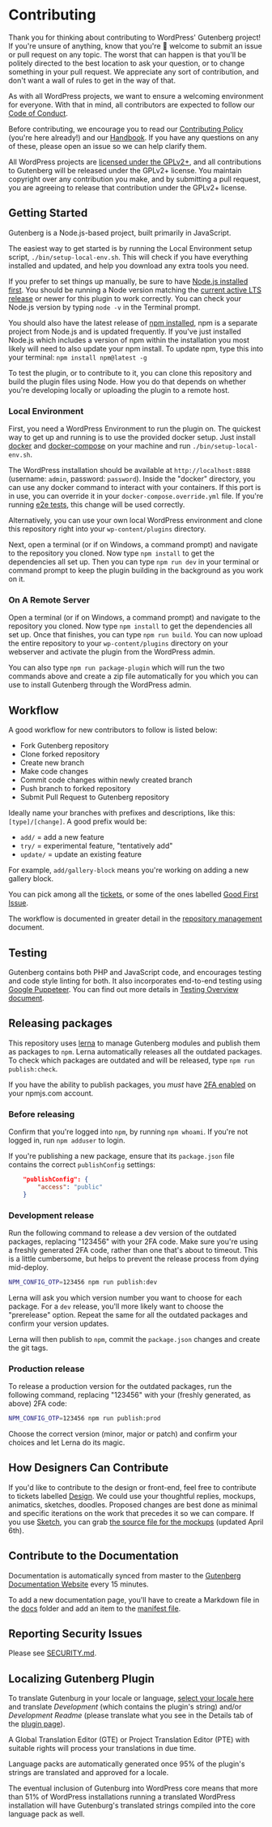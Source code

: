 # Contributing

Thank you for thinking about contributing to WordPress' Gutenberg project! If you're unsure of anything, know that you're 💯 welcome to submit an issue or pull request on any topic. The worst that can happen is that you'll be politely directed to the best location to ask your question, or to change something in your pull request. We appreciate any sort of contribution, and don't want a wall of rules to get in the way of that.

As with all WordPress projects, we want to ensure a welcoming environment for everyone. With that in mind, all contributors are expected to follow our [Code of Conduct](CODE_OF_CONDUCT.md).

Before contributing, we encourage you to read our [Contributing Policy](CONTRIBUTING.md) (you're here already!) and our [Handbook](https://wordpress.org/gutenberg/handbook/). If you have any questions on any of these, please open an issue so we can help clarify them.

All WordPress projects are [licensed under the GPLv2+](LICENSE.md), and all contributions to Gutenberg will be released under the GPLv2+ license. You maintain copyright over any contribution you make, and by submitting a pull request, you are agreeing to release that contribution under the GPLv2+ license.

## Getting Started

Gutenberg is a Node.js-based project, built primarily in JavaScript.

The easiest way to get started is by running the Local Environment setup script, `./bin/setup-local-env.sh`. This will check if you have everything installed and updated, and help you download any extra tools you need.

If you prefer to set things up manually, be sure to have <a href="https://nodejs.org/en/">Node.js installed first</a>. You should be running a Node version matching the [current active LTS release](https://github.com/nodejs/Release#release-schedule) or newer for this plugin to work correctly. You can check your Node.js version by typing `node -v` in the Terminal prompt.

You should also have the latest release of <a href="https://npmjs.org">npm installed</a>, npm is a separate project from Node.js and is updated frequently. If you've just installed Node.js which includes a version of npm within the installation you most likely will need to also update your npm install. To update npm, type this into your terminal: `npm install npm@latest -g`

To test the plugin, or to contribute to it, you can clone this repository and build the plugin files using Node. How you do that depends on whether you're developing locally or uploading the plugin to a remote host.

### Local Environment

First, you need a WordPress Environment to run the plugin on. The quickest way to get up and running is to use the provided docker setup. Just install [docker](https://www.docker.com/) and [docker-compose](https://docs.docker.com/compose/) on your machine and run `./bin/setup-local-env.sh`.

The WordPress installation should be available at `http://localhost:8888` (username: `admin`, password: `password`).
Inside the "docker" directory, you can use any docker command to interact with your containers. If this port is in use, you can override it in your `docker-compose.override.yml` file. If you're running [e2e tests](https://wordpress.org/gutenberg/handbook/reference/testing-overview/#end-to-end-testing), this change will be used correctly.

Alternatively, you can use your own local WordPress environment and clone this repository right into your `wp-content/plugins` directory.

Next, open a terminal (or if on Windows, a command prompt) and navigate to the repository you cloned. Now type `npm install` to get the dependencies all set up. Then you can type `npm run dev` in your terminal or command prompt to keep the plugin building in the background as you work on it.

### On A Remote Server

Open a terminal (or if on Windows, a command prompt) and navigate to the repository you cloned. Now type `npm install` to get the dependencies all set up. Once that finishes, you can type `npm run build`. You can now upload the entire repository to your `wp-content/plugins` directory on your webserver and activate the plugin from the WordPress admin.

You can also type `npm run package-plugin` which will run the two commands above and create a zip file automatically for you which you can use to install Gutenberg through the WordPress admin.

## Workflow

A good workflow for new contributors to follow is listed below:
- Fork Gutenberg repository
- Clone forked repository
- Create new branch
- Make code changes
- Commit code changes within newly created branch
- Push branch to forked repository
- Submit Pull Request to Gutenberg repository

Ideally name your branches with prefixes and descriptions, like this: `[type]/[change]`. A good prefix would be:

- `add/` = add a new feature
- `try/` = experimental feature, "tentatively add"
- `update/` = update an existing feature

For example, `add/gallery-block` means you're working on adding a new gallery block.

You can pick among all the <a href="https://github.com/WordPress/gutenberg/issues">tickets</a>, or some of the ones labelled <a href="https://github.com/WordPress/gutenberg/labels/Good%20First%20Issue">Good First Issue</a>.

The workflow is documented in greater detail in the [repository management](./docs/reference/repository-management.md) document.

## Testing

Gutenberg contains both PHP and JavaScript code, and encourages testing and code style linting for both. It also incorporates end-to-end testing using [Google Puppeteer](https://developers.google.com/web/tools/puppeteer/). You can find out more details in [Testing Overview document](./docs/reference/testing-overview.md).

## Releasing packages

This repository uses [lerna](https://lernajs.io) to manage Gutenberg modules and publish them as packages to `npm`. Lerna automatically releases all the outdated packages. To check which packages are outdated and will be released, type `npm run publish:check`.

If you have the ability to publish packages, you _must_ have [2FA enabled](https://docs.npmjs.com/getting-started/using-two-factor-authentication) on your npmjs.com account.

### Before releasing

Confirm that you're logged into `npm`, by running `npm whoami`. If you're not logged in, run `npm adduser` to login.

If you're publishing a new package, ensure that its `package.json` file contains the correct `publishConfig` settings:

```json
	"publishConfig": {
		"access": "public"
	}
```

### Development release

Run the following command to release a dev version of the outdated packages, replacing "123456" with your 2FA code. Make sure you're using a freshly generated 2FA code, rather than one that's about to timeout. This is a little cumbersome, but helps to prevent the release process from dying mid-deploy.

```bash
NPM_CONFIG_OTP=123456 npm run publish:dev
```

Lerna will ask you which version number you want to choose for each package. For a `dev` release, you'll more likely want to choose the "prerelease" option. Repeat the same for all the outdated packages and confirm your version updates.

Lerna will then publish to `npm`, commit the `package.json` changes and create the git tags.

### Production release

To release a production version for the outdated packages, run the following command, replacing "123456" with your (freshly generated, as above) 2FA code:

```bash
NPM_CONFIG_OTP=123456 npm run publish:prod
```

Choose the correct version (minor, major or patch) and confirm your choices and let Lerna do its magic.

## How Designers Can Contribute

If you'd like to contribute to the design or front-end, feel free to contribute to tickets labelled <a href="https://github.com/WordPress/gutenberg/issues?q=is%3Aissue+is%3Aopen+label%3ADesign">Design</a>. We could use your thoughtful replies, mockups, animatics, sketches, doodles. Proposed changes are best done as minimal and specific iterations on the work that precedes it so we can compare. If you use <a href="https://www.sketchapp.com/">Sketch</a>, you can grab <a href="https://cloudup.com/cMPXM8Va2cy">the source file for the mockups</a> (updated April 6th).

## Contribute to the Documentation

Documentation is automatically synced from master to the [Gutenberg Documentation Website](https://wordpress.org/gutenberg/handbook/) every 15 minutes.

To add a new documentation page, you'll have to create a Markdown file in the [docs](https://github.com/WordPress/gutenberg/tree/master/docs) folder and add an item to the [manifest file](https://github.com/WordPress/gutenberg/blob/master/docs/manifest.json).

## Reporting Security Issues

Please see [SECURITY.md](./SECURITY.md).

## Localizing Gutenberg Plugin

To translate Gutenburg in your locale or language, [select your locale here](https://translate.wordpress.org/projects/wp-plugins/gutenberg) and translate *Development* (which contains the plugin's string) and/or *Development Readme* (please translate what you see in the Details tab of the [plugin page](https://wordpress.org/plugins/gutenberg/)).

A Global Translation Editor (GTE) or Project Translation Editor (PTE) with suitable rights will process your translations in due time.

Language packs are automatically generated once 95% of the plugin's strings are translated and approved for a locale.

The eventual inclusion of Gutenburg into WordPress core means that more than 51% of WordPress installations running a translated WordPress installation will have Gutenburg's translated strings compiled into the core language pack as well.
